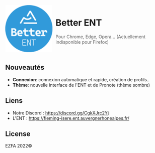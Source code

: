 <img width="150" height="150" align="left" style="float: left; margin: 0 10px 0 0;" alt="ENT" src="/assets/128x.png">  

# Better ENT

> Pour Chrome, Edge, Opera... (Actuellement indisponible pour Firefox)
<br />

## Nouveautés

*  **Connexion**: connexion automatique et rapide, création de profils..
*  **Thème**: nouvelle interface de l'ENT et de Pronote (thème sombre)

## Liens

*   Notre Discord : https://discord.gg/CgkXJrc2Yj
*   L'ENT : https://fleming-isere.ent.auvergnerhonealpes.fr/

## License
EZFA 2022©
